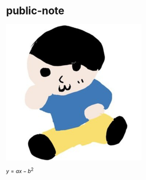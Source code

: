 # public-note

<img src="README.assets/image-20200802081200245.png" alt="image-20200802081200245" style="zoom:50%;" />



$y=ax - b^2$

